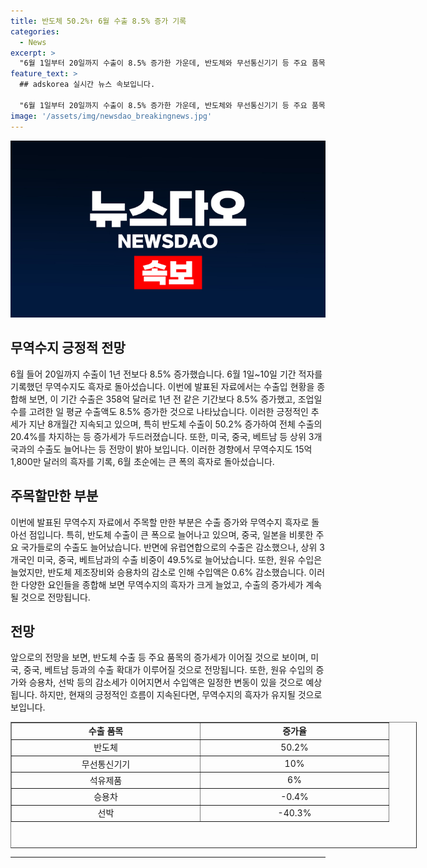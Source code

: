 ```yaml
---
title: 반도체 50.2%↑ 6월 수출 8.5% 증가 기록
categories:
  - News
excerpt: >
  "6월 1일부터 20일까지 수출이 8.5% 증가한 가운데, 반도체와 무선통신기기 등 주요 품목의 수출이 크게 늘었습니다. 미국과 중국 등 주요 국가로의 수출도 증가했으며, 이로 인해 무역수지는 15억 1,800만 달러의 흑자를 기록했습니다. 특히, 반도체 수출은 두 자릿수 증가세를 이어가고 있으며, 수입액은 감소했지만 원유 수입은 늘어났습니다."
feature_text: >
  ## adskorea 실시간 뉴스 속보입니다.

  "6월 1일부터 20일까지 수출이 8.5% 증가한 가운데, 반도체와 무선통신기기 등 주요 품목의 수출이 크게 늘었습니다. 미국과 중국 등 주요 국가로의 수출도 증가했으며, 이로 인해 무역수지는 15억 1,800만 달러의 흑자를 기록했습니다. 특히, 반도체 수출은 두 자릿수 증가세를 이어가고 있으며, 수입액은 감소했지만 원유 수입은 늘어났습니다."
image: '/assets/img/newsdao_breakingnews.jpg'
---
```


<p><img src="/assets/img/newsdao_breakingnews.jpg" alt="adskorea 속보" /></p>

<h2 data-ke-size="size26">무역수지 긍정적 전망</h2>

<p data-ke-size="size16">6월 들어 20일까지 수출이 1년 전보다 8.5% 증가했습니다. 6월 1일~10일 기간 적자를 기록했던 무역수지도 흑자로 돌아섰습니다. 이번에 발표된 자료에서는 수출입 현황을 종합해 보면, 이 기간 수출은 358억 달러로 1년 전 같은 기간보다 8.5% 증가했고, 조업일수를 고려한 일 평균 수출액도 8.5% 증가한 것으로 나타났습니다. 이러한 긍정적인 추세가 지난 8개월간 지속되고 있으며, 특히 반도체 수출이 50.2% 증가하여 전체 수출의 20.4%를 차지하는 등 증가세가 두드러졌습니다. 또한, 미국, 중국, 베트남 등 상위 3개국과의 수출도 늘어나는 등 전망이 밝아 보입니다. 이러한 경향에서 무역수지도 15억 1,800만 달러의 흑자를 기록, 6월 초순에는 큰 폭의 흑자로 돌아섰습니다.</p>

<h2 data-ke-size="size26">주목할만한 부분</h2>

<p data-ke-size="size16">이번에 발표된 무역수지 자료에서 주목할 만한 부분은 수출 증가와 무역수지 흑자로 돌아선 점입니다. 특히, 반도체 수출이 큰 폭으로 늘어나고 있으며, 중국, 일본을 비롯한 주요 국가들로의 수출도 늘어났습니다. 반면에 유럽연합으로의 수출은 감소했으나, 상위 3개국인 미국, 중국, 베트남과의 수출 비중이 49.5%로 늘어났습니다. 또한, 원유 수입은 늘었지만, 반도체 제조장비와 승용차의 감소로 인해 수입액은 0.6% 감소했습니다. 이러한 다양한 요인들을 종합해 보면 무역수지의 흑자가 크게 늘었고, 수출의 증가세가 계속될 것으로 전망됩니다.</p>

<h2 data-ke-size="size26">전망</h2>

<p data-ke-size="size16">앞으로의 전망을 보면, 반도체 수출 등 주요 품목의 증가세가 이어질 것으로 보이며, 미국, 중국, 베트남 등과의 수출 확대가 이루어질 것으로 전망됩니다. 또한, 원유 수입의 증가와 승용차, 선박 등의 감소세가 이어지면서 수입액은 일정한 변동이 있을 것으로 예상됩니다. 하지만, 현재의 긍정적인 흐름이 지속된다면, 무역수지의 흑자가 유지될 것으로 보입니다.</p>

<table style="width: 650px; height: 202px;" border="1">
<tbody>
<tr>
<td style="width: 287px; text-align: center;"><b>수출 품목</b></td>
<td style="width: 287px; text-align: center;"><b>증가율</b></td>
</tr>
<tr>
<td style="width: 287px; text-align: center;">반도체</td>
<td style="width: 287px; text-align: center;">50.2%</td>
</tr>
<tr>
<td style="width: 287px; text-align: center;">무선통신기기</td>
<td style="width: 287px; text-align: center;">10%</td>
</tr>
<tr>
<td style="width: 287px; text-align: center;">석유제품</td>
<td style="width: 287px; text-align: center;">6%</td>
</tr>
<tr>
<td style="width: 287px; text-align: center;">승용차</td>
<td style="width: 287px; text-align: center;">-0.4%</td>
</tr>
<tr>
<td style="width: 287px; text-align: center;">선박</td>
<td style="width: 287px; text-align: center;">-40.3%</td>
</tr>
</tbody>
</table>

<hr>

<p data-ke-size="size16">&nbsp;</p>

